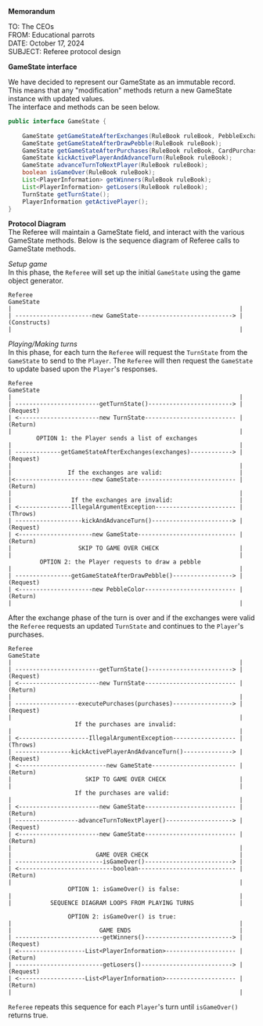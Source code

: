 __Memorandum__

TO: The CEOs  \
FROM: Educational parrots\
DATE: October 17, 2024  \
SUBJECT: Referee protocol design

__GameState interface__

We have decided to represent our GameState as an immutable record. \
This means that any "modification" methods return a new GameState instance with updated values. \
The interface and methods can be seen below.
```java
public interface GameState {
 
    GameState getGameStateAfterExchanges(RuleBook ruleBook, PebbleExchangeSequence exchanges);
    GameState getGameStateAfterDrawPebble(RuleBook ruleBook);
    GameState getGameStateAfterPurchases(RuleBook ruleBook, CardPurchaseSequence purchases);
    GameState kickActivePlayerAndAdvanceTurn(RuleBook ruleBook);
    GameState advanceTurnToNextPlayer(RuleBook ruleBook);
    boolean isGameOver(RuleBook ruleBook);
    List<PlayerInformation> getWinners(RuleBook ruleBook);
    List<PlayerInformation> getLosers(RuleBook ruleBook);
    TurnState getTurnState();
    PlayerInformation getActivePlayer();
}
```

__Protocol Diagram__  
The Referee will maintain a GameState field, and interact with the various GameState methods. Below is the 
sequence diagram of Referee calls to GameState methods.

_Setup game_  
In this phase, the `Referee` will set up the initial `GameState` using the game object generator.
```
Referee                                                       GameState
|                                                                 |
| ----------------------new GameState---------------------------> | (Constructs)
|                                                                 |
```

_Playing/Making turns_  
In this phase, for each turn the `Referee` will request the `TurnState` from the `GameState` to send to the `Player`. 
The `Referee` will then request the `GameState` to update based upon the `Player`'s responses.
```
Referee                                                       GameState
|                                                                 |
| ------------------------getTurnState()------------------------> | (Request)
| <-----------------------new TurnState-------------------------- | (Return)
|                                                                 |
        OPTION 1: the Player sends a list of exchanges          
|                                                                 |
| -------------getGameStateAfterExchanges(exchanges)------------> | (Request)
|                                                                 |
|                If the exchanges are valid:                      |
|<----------------------new GameState---------------------------- | (Return)
|                                                                 |
|                 If the exchanges are invalid:                   |
| <---------------IllegalArgumentException----------------------- | (Throws)
| -------------------kickAndAdvanceTurn()-----------------------> | (Request)
| <---------------------new GameState---------------------------- | (Return)
|                   SKIP TO GAME OVER CHECK                       |
|                                                                 |
         OPTION 2: the Player requests to draw a pebble         
|                                                                 |
| ----------------getGameStateAfterDrawPebble()-----------------> | (Request)
| <---------------------new PebbleColor-------------------------- | (Return)
|                                                                 |
```
After the exchange phase of the turn is over and if the exchanges were valid 
the `Referee` requests an updated `TurnState` and continues to the `Player`'s purchases.
```
Referee                                                         GameState
|                                                                 |
| ------------------------getTurnState()------------------------> | (Request)
| <-----------------------new TurnState-------------------------- | (Return)
|                                                                 |
| ------------------executePurchases(purchases)-----------------> | (Request)
|                                                                 |
                   If the purchases are invalid:
|                                                                 |
| <--------------------IllegalArgumentException------------------ | (Throws)
| ----------------kickActivePlayerAndAdvanceTurn()--------------> | (Request)
| <-------------------------new GameState------------------------ | (Return)
|                     SKIP TO GAME OVER CHECK                     |
|                                                                 |
                   If the purchases are valid:
|                                                                 |
| <-----------------------new GameState-------------------------- | (Return)
| ------------------advanceTurnToNextPlayer()-------------------> | (Request)
| <-----------------------new GameState-------------------------- | (Return)
|                                                                 |
|                        GAME OVER CHECK                          |
| -------------------------isGameOver()-------------------------> |
| <---------------------------boolean---------------------------- | (Return)
|                                                                 |
                 OPTION 1: isGameOver() is false:
|                                                                 |
|           SEQUENCE DIAGRAM LOOPS FROM PLAYING TURNS             |
              
                 OPTION 2: isGameOver() is true:
|                                                                 |          
|                         GAME ENDS                               |                 
| -------------------------getWinners()-------------------------> | (Request)
| <-------------------List<PlayerInformation>-------------------- | (Return)
| -------------------------getLosers()--------------------------> | (Request)
| <-------------------List<PlayerInformation>-------------------- | (Return)
|                                                                 |
```
`Referee` repeats this sequence for each `Player`'s turn until `isGameOver()` returns true.



